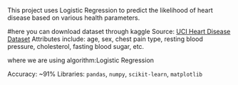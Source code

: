 

This project uses Logistic Regression to predict the likelihood of heart disease based on various health parameters.

#here you can download dataset through kaggle
 Source: [UCI Heart Disease Dataset](https://www.kaggle.com/datasets/cherngs/heart-disease-cleveland-uci)
 Attributes include: age, sex, chest pain type, resting blood pressure, cholesterol, fasting blood sugar, etc.

where we are using algorithm:Logistic Regression

Accuracy: ~91%
Libraries: `pandas`, `numpy`, `scikit-learn`, `matplotlib`